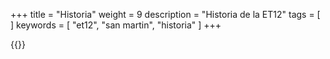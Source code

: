 +++
title = "Historia"
weight = 9
description = "Historia de la ET12"
tags = [ ]
keywords = [ "et12", "san martin", "historia" ]
+++


{{<historia>}}